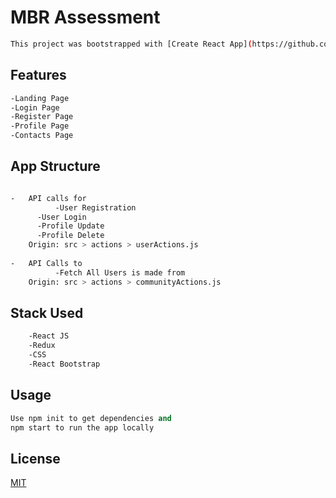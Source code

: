 # MBR Assessment

```bash
This project was bootstrapped with [Create React App](https://github.com/facebook/create-react-app)
```

## Features
```bash
-Landing Page
-Login Page
-Register Page
-Profile Page 
-Contacts Page
```


## App Structure
```bash

-	API calls for
          -User Registration
	  -User Login
	  -Profile Update
	  -Profile Delete 
	Origin: src > actions > userActions.js
	
-	API Calls to 
          -Fetch All Users is made from
	Origin: src > actions > communityActions.js
```
	  


## Stack Used
```bash
    -React JS
    -Redux
    -CSS
    -React Bootstrap
```



## Usage

```python
Use npm init to get dependencies and 
npm start to run the app locally

```



## License

[MIT](https://choosealicense.com/licenses/mit/)
